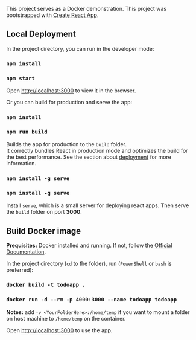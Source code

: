 This project serves as a Docker demonstration.
This project was bootstrapped with [Create React App](https://github.com/facebook/create-react-app).

## Local Deployment

In the project directory, you can run in the developer mode:

### `npm install`
### `npm start`

Open [http://localhost:3000](http://localhost:3000) to view it in the browser.

Or you can build for production and serve the app:

### `npm install`
### `npm run build`

Builds the app for production to the `build` folder.<br>
It correctly bundles React in production mode and optimizes the build for the best performance.
See the section about [deployment](https://facebook.github.io/create-react-app/docs/deployment) for more information.

### `npm install -g serve`
### `npm install -g serve`

Install `serve`, which is a small server for deploying react apps.
Then serve the `build` folder on port **3000**.

## Build Docker image

**Prequisites:** Docker installed and running. If not, follow the [Official Documentation](https://docs.docker.com/docker-for-windows/install/).

In the project directory (`cd` to the folder), run (`PowerShell` or `bash` is preferred):

### `docker build -t todoapp .`
### `docker run -d --rm -p 4000:3000 --name todoapp todoapp`

**Notes:** add `-v <YourFolderHere>:/home/temp` if you want to mount a folder on host machine to `/home/temp` on the container.

Open [http://localhost:3000](http://localhost:3000) to use the app.
